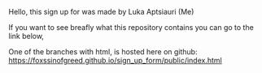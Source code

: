 Hello, this sign up for was made by Luka Aptsiauri (Me)

If you want to see breafly what this repository contains you can go to the link below,

One of the branches with html, is hosted here on github: https://foxssinofgreed.github.io/sign_up_form/public/index.html
